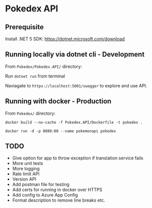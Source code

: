 # Pokedex API

## Prerequisite

Install .NET 5 SDK: https://dotnet.microsoft.com/download

## Running locally via dotnet cli - Development

From `Pokedex/Pokedex.API/` directory:

Run `dotnet run` from terminal

Naviagate to `https://localhost:5001/swagger` to explore and use API.

## Running with docker - Production

From `Pokedex/` directory:

`docker build --no-cache -f Pokedex.API/Dockerfile -t pokedex .`

`docker run -d -p 8080:80 --name pokemonapi pokedex`

## TODO

- Give option for app to throw exception if translation service fails
- More unit tests
- More logging
- Rate limit API
- Version API
- Add postman file for testing
- Add certs for running in docker over HTTPS
- Add config to Azure App Config
- Format description to remove line breaks etc.
